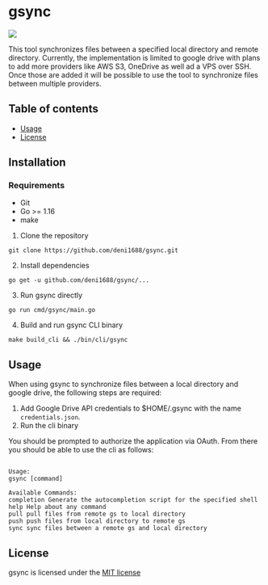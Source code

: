 # gsync

![](https://img.shields.io/badge/stage-work%20in%20progress-orange)

This tool synchronizes files between a specified local directory and remote directory. 
Currently, the implementation is limited to google drive with plans to add more providers like AWS S3, OneDrive as well ad a VPS over SSH. Once those are added it
will be possible to use the tool to synchronize files between multiple providers.

## Table of contents

* [Usage](#usage)
* [License](#license)

## Installation

### Requirements

- Git
- Go >= 1.16
- make

1. Clone the repository

```
git clone https://github.com/deni1688/gsync.git
```

2. Install dependencies

```
go get -u github.com/deni1688/gsync/...
```

3. Run gsync directly

```
go run cmd/gsync/main.go
```
4. Build and run gsync CLI binary

```
make build_cli && ./bin/cli/gsync
```

## Usage

When using gsync to synchronize files between a local directory and google drive, the following steps are required:

1. Add Google Drive API credentials to $HOME/.gsync with the name `credentials.json`.
2. Run the cli binary

You should be prompted to authorize the application via OAuth. From there you should be able to use the cli as follows:


```

Usage:
gsync [command]

Available Commands:
completion Generate the autocompletion script for the specified shell
help Help about any command
pull pull files from remote gs to local directory
push push files from local directory to remote gs
sync sync files between a remote gs and local directory

```

## License

gsync is licensed under the [MIT license](https://raw.githubusercontent.com/deni1688/gsync/master/LICENSE)

